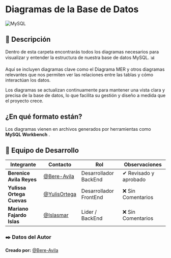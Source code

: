 
# Diagramas de la Base de Datos 
 ![MySQL](https://img.shields.io/badge/MySQL-4479A1.svg?style=for-the-badge&logo=mysql&logoColor=white)  

## 📌 Descripción  
Dentro de esta carpeta encontrarás todos los diagramas necesarios para visualizar y entender la estructura de nuestra base de datos MySQL. 📊

Aquí se incluyen diagramas clave como el Diagrama MER  y otros diagramas relevantes que nos permiten ver las relaciones entre las tablas y cómo interactúan los datos.

Los diagramas se actualizan continuamente para mantener una vista clara y precisa de la base de datos, lo que facilita su gestión y diseño a medida que el proyecto crece.


## ¿En qué formato están?

Los diagramas vienen en archivos generados por herramientas como **MySQL Workbench** . 

## 👥 Equipo de Desarrollo
| Integrante | Contacto | Rol | Observaciones |
|------------|--------|---|---|
| **Berenice Avila Reyes** | [@Bere-Avila](https://github.com/Bere-Avila) | Desarrollador BackEnd | ✔ Revisado y aprobado |
| **Yulissa Ortega Cuevas** | [@YulisOrtega](https://github.com/YulisOrtega) | Desarrollador FrontEnd | ❌ Sin Comentarios |
| **Mariano Fajardo Islas** | [@Islasmar](https://github.com/Islasmar) | Lider / BackEnd| ❌ Sin Comentarios |


### ✒️ **Datos del Autor**  
**Creado por:** [@Bere-Avila](https://github.com/Bere-Avila)